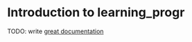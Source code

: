 # Introduction to learning_progr

TODO: write [great documentation](http://jacobian.org/writing/what-to-write/)
